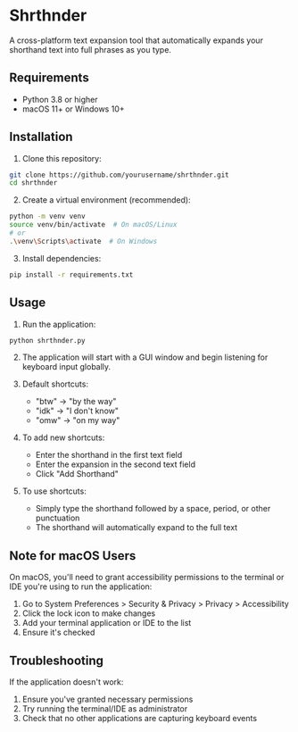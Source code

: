# Shrthnder

A cross-platform text expansion tool that automatically expands your shorthand text into full phrases as you type.

## Requirements

- Python 3.8 or higher
- macOS 11+ or Windows 10+

## Installation

1. Clone this repository:

```bash
git clone https://github.com/yourusername/shrthnder.git
cd shrthnder
```

2. Create a virtual environment (recommended):

```bash
python -m venv venv
source venv/bin/activate  # On macOS/Linux
# or
.\venv\Scripts\activate  # On Windows
```

3. Install dependencies:

```bash
pip install -r requirements.txt
```

## Usage

1. Run the application:

```bash
python shrthnder.py
```

2. The application will start with a GUI window and begin listening for keyboard input globally.

3. Default shortcuts:

   - "btw" → "by the way"
   - "idk" → "I don't know"
   - "omw" → "on my way"

4. To add new shortcuts:

   - Enter the shorthand in the first text field
   - Enter the expansion in the second text field
   - Click "Add Shorthand"

5. To use shortcuts:
   - Simply type the shorthand followed by a space, period, or other punctuation
   - The shorthand will automatically expand to the full text

## Note for macOS Users

On macOS, you'll need to grant accessibility permissions to the terminal or IDE you're using to run the application:

1. Go to System Preferences > Security & Privacy > Privacy > Accessibility
2. Click the lock icon to make changes
3. Add your terminal application or IDE to the list
4. Ensure it's checked

## Troubleshooting

If the application doesn't work:

1. Ensure you've granted necessary permissions
2. Try running the terminal/IDE as administrator
3. Check that no other applications are capturing keyboard events
